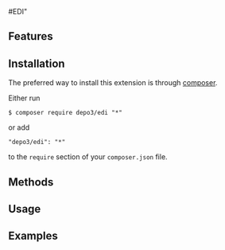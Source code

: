 #EDI"

## Features


## Installation

The preferred way to install this extension is through [composer](http://getcomposer.org/download/).

Either run

```
$ composer require depo3/edi "*"
```

or add

```
"depo3/edi": "*"
```

to the `require` section of your `composer.json` file.


## Methods


## Usage

## Examples

